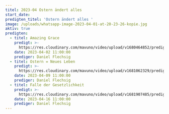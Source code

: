 ```yaml
---
titel: 2023-04 Ostern ändert alles
start_date:
predigten_titel: 'Ostern ändert alles '
image: /uploads/whatsapp-image-2023-04-01-at-20-23-26-kopie.jpg
aktiv: true
predigten:
  - titel: Amazing Grace
    predigt: >-
      https://res.cloudinary.com/mavuno/video/upload/v1680464852/predigten/2023-04%20Ostern%20%C3%A4ndert%20alles/2023-04-02_GoDi_Mavuno_Berlin_-_Ostern_%C3%A4ndert_alles_1_-_Amazing_Grace_1.mp3
    date: 2023-04-02 11:00:00
    prediger: Daniel Flechsig
  - titel: Ostern = Neues Leben
    predigt: >-
      https://res.cloudinary.com/mavuno/video/upload/v1681062329/predigten/2023-04%20Ostern%20%C3%A4ndert%20alles/2023-04-09_GoDi_Mavuno_Berlin_-_Ostersonntag_-_Ostern_Neues_Leben_1.mp3
    date: 2023-04-09 11:00:00
    prediger: Daniel Flechsig
  - titel: Falle der Gesetzlichkeit
    predigt: >-
      https://res.cloudinary.com/mavuno/video/upload/v1681907485/predigten/2023-04%20Ostern%20%C3%A4ndert%20alles/2023-04-16_GoDi_Mavuno_Berlin_-_Ostern_%C3%A4ndert_alles_2_-_Falle_der_Gesetzlichkeit.mp3
    date: 2023-04-16 11:00:00
    prediger: Daniel Flechsig
---
```

